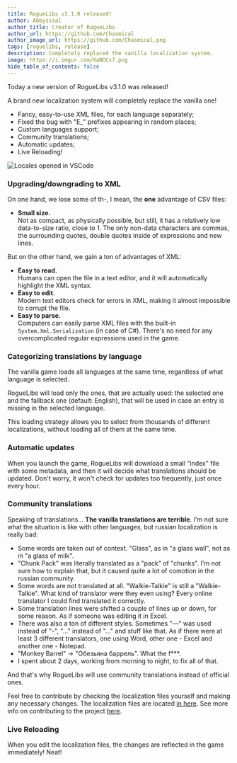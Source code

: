 ```yaml
---
title: RogueLibs v3.1.0 released!
author: Abbysssal
author_title: Creator of RogueLibs
author_url: https://github.com/Chasmical
author_image_url: https://github.com/Chasmical.png
tags: [roguelibs, release]
description: Completely replaced the vanilla localization system.
image: https://i.imgur.com/XaNGCx7.png
hide_table_of_contents: false
---
```


Today a new version of RogueLibs v3.1.0 was released!

A brand new localization system will completely replace the vanilla one!

- Fancy, easy-to-use XML files, for each language separately;
- Fixed the bug with "E_" prefixes appearing in random places;
- Custom languages support;
- Community translations;
- Automatic updates;
- Live Reloading!

![Locales opened in VSCode](https://i.imgur.com/XaNGCx7.png)

<!--truncate-->

### Upgrading/downgrading to XML

On one hand, we lose some of th-, I mean, the **one** advantage of CSV files:

- **Small size.**  
  Not as compact, as physically possible, but still, it has a relatively low data-to-size ratio, close to 1. The only non-data characters are commas, the surrounding quotes, double quotes inside of expressions and new lines.

But on the other hand, we gain a ton of advantages of XML:

- **Easy to read.**  
  Humans can open the file in a text editor, and it will automatically highlight the XML syntax.  
- **Easy to edit.**  
  Modern text editors check for errors in XML, making it almost impossible to corrupt the file.
- **Easy to parse.**  
  Computers can easily parse XML files with the built-in `System.Xml.Serialization` (in case of C#). There's no need for any overcomplicated regular expressions used in the game.

### Categorizing translations by language

The vanilla game loads all languages at the same time, regardless of what language is selected.

RogueLibs will load only the ones, that are actually used: the selected one and the fallback one (default: English), that will be used in case an entry is missing in the selected language.

This loading strategy allows you to select from thousands of different localizations, without loading all of them at the same time.

### Automatic updates

When you launch the game, RogueLibs will download a small "index" file with some metadata, and then it will decide what translations should be updated. Don't worry, it won't check for updates too frequently, just once every hour.

### Community translations

Speaking of translations... **The vanilla translations are terrible**. I'm not sure what the situation is like with other languages, but russian localization is really bad:

- Some words are taken out of context. "Glass", as in "a glass wall", not as in "a glass of milk".
- "Chunk Pack" was literally translated as a "pack" of "chunks". I'm not sure how to explain that, but it caused quite a lot of comotion in the russian community.
- Some words are not translated at all. "Walkie-Talkie" is still a "Walkie-Talkie". What kind of translator were they even using? Every online translator I could find translated it correctly.
- Some translation lines were shifted a couple of lines up or down, for some reason. As if someone was editing it in Excel.
- There was also a ton of different styles. Sometimes "—" was used instead of "-", "…" instead of "..." and stuff like that. As if there were at least 3 different translators, one using Word, other one - Excel and another one - Notepad.
- "Monkey Barrel" → "Обезьяна баррель". What the f\*\*\*.
- I spent about 2 days, working from morning to night, to fix all of that.

And that's why RogueLibs will use community translations instead of official ones.

Feel free to contribute by checking the localization files yourself and making any necessary changes. The localization files are located [in here](https://github.com/Chasmical/RogueLibs/tree/main/RogueLibsCore/Resources). See more info on contributing to the project [here](https://github.com/Chasmical/RogueLibs/blob/main/.github/CONTRIBUTING.md).

### Live Reloading

When you edit the localization files, the changes are reflected in the game immediately! Neat!
